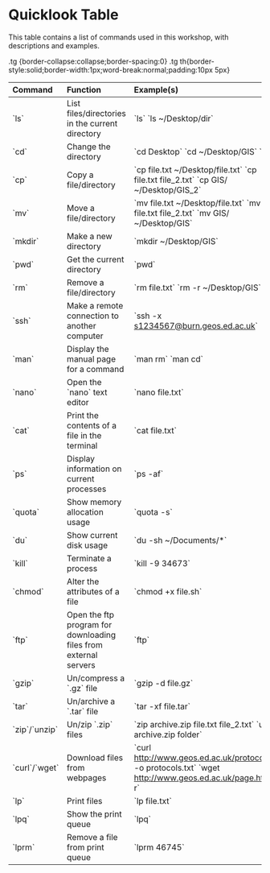 # Quicklook Table

This table contains a list of commands used in this workshop, with descriptions and examples.

 .tg {border-collapse:collapse;border-spacing:0} .tg th{border-style:solid;border-width:1px;word-break:normal;padding:10px 5px} 

| Command | Function | Example\(s\) |
| :--- | :--- | :--- |
| \`ls\` | List files/directories in the current directory | \`ls\` \`ls ~/Desktop/dir\` |
| \`cd\` | Change the directory | \`cd Desktop\` \`cd ~/Desktop/GIS\` \`cd ..\` |
| \`cp\` | Copy a file/directory | \`cp file.txt ~/Desktop/file.txt\` \`cp file.txt file\_2.txt\` \`cp GIS/ ~/Desktop/GIS\_2\` |
| \`mv\` | Move a file/directory | \`mv file.txt ~/Desktop/file.txt\` \`mv file.txt file\_2.txt\` \`mv GIS/ ~/Desktop/GIS\` |
| \`mkdir\` | Make a new directory | \`mkdir ~/Desktop/GIS\` |
| \`pwd\` | Get the current directory | \`pwd\` |
| \`rm\` | Remove a file/directory | \`rm file.txt\` \`rm -r ~/Desktop/GIS\` |
| \`ssh\` | Make a remote connection to another computer | \`ssh -x s1234567@burn.geos.ed.ac.uk\` |
| \`man\` | Display the manual page for a command | \`man rm\` \`man cd\` |
| \`nano\` | Open the \`nano\` text editor | \`nano file.txt\` |
| \`cat\` | Print the contents of a file in the terminal | \`cat file.txt\` |
| \`ps\` | Display information on current processes | \`ps -af\` |
| \`quota\` | Show memory allocation usage | \`quota -s\` |
| \`du\` | Show current disk usage | \`du -sh ~/Documents/\*\` |
| \`kill\` | Terminate a process | \`kill -9 34673\` |
| \`chmod\` | Alter the attributes of a file | \`chmod +x file.sh\` |
| \`ftp\` | Open the ftp program for downloading files from external servers | \`ftp\` |
| \`gzip\` | Un/compress a \`.gz\` file | \`gzip -d file.gz\` |
| \`tar\` | Un/archive a \`.tar\` file | \`tar -xf file.tar\` |
| \`zip\`/\`unzip\` | Un/zip \`.zip\` files | \`zip archive.zip file.txt file\_2.txt\` \`unzip archive.zip folder\` |
| \`curl\`/\`wget\` | Download files from webpages | \`curl http://www.geos.ed.ac.uk/protocols.txt -o protocols.txt\` \`wget http://www.geos.ed.ac.uk/page.html -r\` |
| \`lp\` | Print files | \`lp file.txt\` |
| \`lpq\` | Show the print queue | \`lpq\` |
| \`lprm\` | Remove a file from print queue | \`lprm 46745\` |

